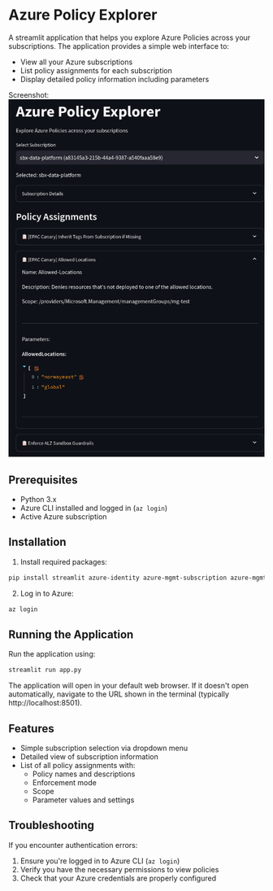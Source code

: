 # Azure Policy Explorer

A streamlit application that helps you explore Azure Policies across your subscriptions. The application provides a simple web interface to:
- View all your Azure subscriptions
- List policy assignments for each subscription
- Display detailed policy information including parameters

Screenshot:
<kbd>![Screenshot of the application](screenshot.png)</kbd>

## Prerequisites

- Python 3.x
- Azure CLI installed and logged in (`az login`)
- Active Azure subscription

## Installation

1. Install required packages:
```bash
pip install streamlit azure-identity azure-mgmt-subscription azure-mgmt-resource
```

2. Log in to Azure:
```bash
az login
```

## Running the Application

Run the application using:
```bash
streamlit run app.py
```

The application will open in your default web browser. If it doesn't open automatically, navigate to the URL shown in the terminal (typically http://localhost:8501).

## Features

- Simple subscription selection via dropdown menu
- Detailed view of subscription information
- List of all policy assignments with:
  - Policy names and descriptions
  - Enforcement mode
  - Scope
  - Parameter values and settings

## Troubleshooting

If you encounter authentication errors:
1. Ensure you're logged in to Azure CLI (`az login`)
2. Verify you have the necessary permissions to view policies
3. Check that your Azure credentials are properly configured
